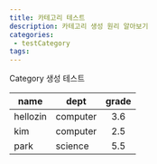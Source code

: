 ```yaml
---
title: 카테고리 테스트
description: 카테고리 생성 원리 알아보기
categories:
 - testCategory
tags:
---
```


Category 생성 테스트

|name|dept|grade|
|---|---|:---:|
|hellozin|computer|3.6|
|kim|computer|2.5|
|park|science|5.5|